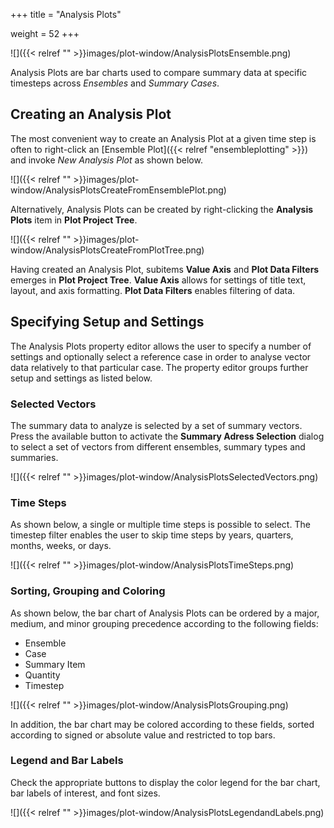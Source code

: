 +++
title = "Analysis Plots"

weight = 52
+++

![]({{< relref "" >}}images/plot-window/AnalysisPlotsEnsemble.png)


Analysis Plots are bar charts used to compare summary data at specific timesteps across *Ensembles* and *Summary Cases*.

## Creating an Analysis Plot

The most convenient way to create an Analysis Plot at a given time step is often to right-click an 
[Ensemble Plot]({{< relref "ensembleplotting" >}}) and invoke *New Analysis Plot* as shown below. 

![]({{< relref "" >}}images/plot-window/AnalysisPlotsCreateFromEnsemblePlot.png)

Alternatively, Analysis Plots can be created by right-clicking the **Analysis Plots** item in **Plot Project Tree**.

![]({{< relref "" >}}images/plot-window/AnalysisPlotsCreateFromPlotTree.png)

Having created an Analysis Plot, subitems **Value Axis** and **Plot Data Filters** emerges in **Plot Project Tree**. **Value Axis** allows for settings of title text, layout, and axis formatting. **Plot Data Filters** enables filtering of data.


## Specifying Setup and Settings
The Analysis Plots property editor allows the user to specify a number of settings and optionally select a reference case in order to analyse vector data relatively to that particular case. The property editor groups further setup and settings as listed below.


### Selected Vectors
The summary data to analyze is selected by a set of summary vectors. 
Press the available button to activate the **Summary Adress Selection** dialog to select a set of vectors from different ensembles,
summary types and summaries.

![]({{< relref "" >}}images/plot-window/AnalysisPlotsSelectedVectors.png)

### Time Steps
As shown below, a single or multiple time steps is possible to select. The timestep filter enables the user to skip time steps by years, quarters, months, weeks, or days.

![]({{< relref "" >}}images/plot-window/AnalysisPlotsTimeSteps.png)

### Sorting, Grouping and Coloring
As shown below, the bar chart of Analysis Plots can be ordered by a major, medium, and minor grouping precedence according to the following fields:

- Ensemble
- Case
- Summary Item
- Quantity
- Timestep

![]({{< relref "" >}}images/plot-window/AnalysisPlotsGrouping.png)

In addition, the bar chart may be colored according to these fields, sorted according to signed or absolute value and restricted to top bars.

### Legend and Bar Labels
Check the appropriate buttons to display the color legend for the bar chart, bar labels of interest, and font sizes. 

![]({{< relref "" >}}images/plot-window/AnalysisPlotsLegendandLabels.png)